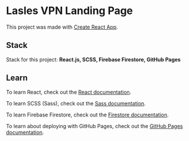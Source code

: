 # Lasles VPN Landing Page

This project was made with [Create React App](https://github.com/facebook/create-react-app).

## Stack

Stack for this project: **React.js, SCSS, Firebase Firestore, GitHub Pages**

## Learn

To learn React, check out the [React documentation](https://reactjs.org/).

To learn SCSS (Sass), check out the [Sass documentation](https://sass-lang.com/).

To learn Firebase Firestore, check out the [Firestore documentation](https://firebase.google.com/docs/firestore).

To learn about deploying with GitHub Pages, check out the [GitHub Pages documentation](https://pages.github.com/).
